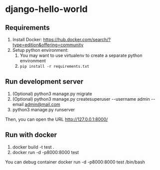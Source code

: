 # django-hello-world

## Requirements
1. Install Docker: https://hub.docker.com/search/?type=edition&offering=community
2. Setup python environment:
    1. You may want to use virtualenv to create a separate python environment
    2. `pip install -r requirements.txt`

## Run development server 
   1. (Optional) python3 manage.py migrate
   2. (Optional) python3 manage.py createsuperuser --username admin --email admin@mail.com
   3.  python3 manage.py runserver
   
Then, you can open the URL http://127.0.0.1:8000/

## Run with docker 
   1. docker build -t test . 
   2. docker run -d -p8000:8000 test 
      
You can debug container docker run -d -p8000:8000 test /bin/bash      
    
    